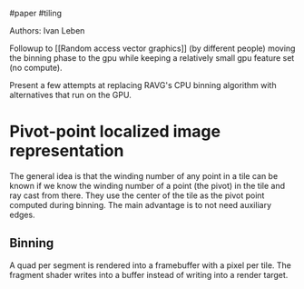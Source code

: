 #paper #tiling 

Authors: Ivan Leben

Followup to [[Random access vector graphics]] (by different people) moving the binning phase to the gpu while keeping a relatively small gpu feature set (no compute). 

Present a few attempts at replacing RAVG's CPU binning algorithm with alternatives that run on the GPU.

# Pivot-point localized image representation 

The general idea is that the winding number of any point in a tile can be known if we know the winding number of a point (the pivot) in the tile and ray cast from there.
They use the center of the tile as the pivot point computed during binning.
The main advantage is to not need auxiliary edges. 

## Binning 

A quad per segment is rendered into a framebuffer with a pixel per tile. The fragment shader writes into a buffer instead of writing into a render target.
